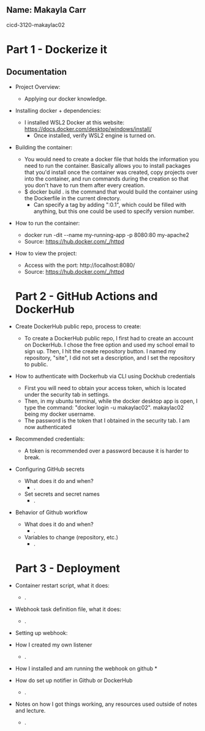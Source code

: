 ## Name: Makayla Carr
 cicd-3120-makaylac02

# Part 1 - Dockerize it
## Documentation

* Project Overview:
  * Applying our docker knowledge.
* Installing docker + dependencies:
  * I installed WSL2 Docker at this website: https://docs.docker.com/desktop/windows/install/
    * Once installed, verify WSL2 engine is turned on.
* Building the container: 
  * You would need to create a docker file that holds the information you need to run the container. Basically allows you to install packages that you'd install once the container was created, copy projects over into the container, and run commands during the creation so that you don't have to run them after every creation.
  * $ docker build . is the command that would build the container using the Dockerfile in the current directory. 
    * Can specify a tag by adding ":0.1", which could be filled with anything, but this one could be used to specify version number. 
* How to run the container: 
  * docker run -dit --name my-running-app -p 8080:80 my-apache2
  * Source: https://hub.docker.com/_/httpd
* How to view the project:
  * Access with the port: http://localhost:8080/
  * Source: https://hub.docker.com/_/httpd


  # Part 2 - GitHub Actions and DockerHub
  
* Create DockerHub public repo, process to create:
  * To create a DockerHub public repo, I first had to create an account on DockerHub. I chose the free option and used my school email to sign up. Then, I hit the create repository button. I named my repository, "site", I did not set a description, and I set the repository to public. 
* How to authenticate with Dockerhub via CLI using Dockhub credentials
  * First you will need to obtain your access token, which is located under the security tab in settings.
  * Then, in my ubuntu terminal, while the docker desktop app is open, I type the command: "docker login -u makaylac02". makaylac02 being my docker username. 
  * The password is the token that I obtained in the security tab. I am now authenticated
* Recommended credentials: 
  * A token is recommended over a password because it is harder to break.
* Configuring GitHub secrets
  * What does it do and when?
    * .
  * Set secrets and secret names
    * .
* Behavior of Github workflow
  * What does it do and when? 
    * .
  * Variables to change (repository, etc.)
    * . 

  # Part 3 - Deployment

* Container restart script, what it does:
  * .
* Webhook task definition file, what it does: 
  * .
* Setting up webhook: 
* How I created my own listener
  * .
* How I installed and am running the webhook on github
  * 
* How do set up notifier in Github or DockerHub
  * .
    
* Notes on how I got things working, any resources used outside of notes and lecture.
  * .
